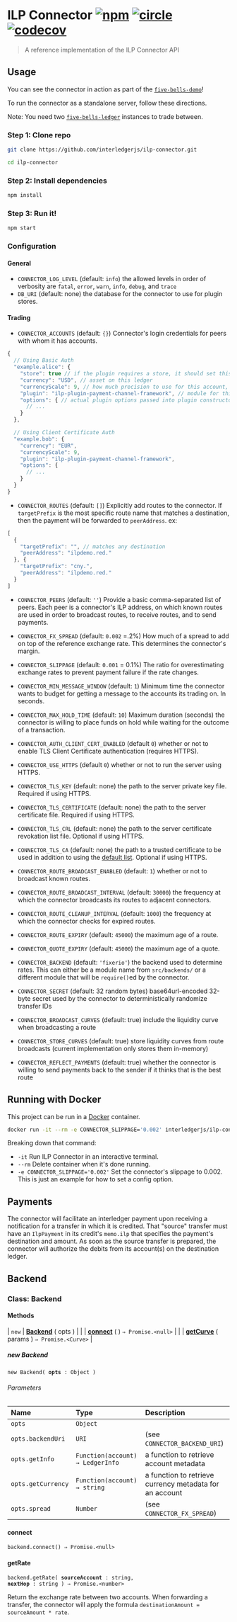 # ILP Connector [![npm][npm-image]][npm-url] [![circle][circle-image]][circle-url] [![codecov][codecov-image]][codecov-url]

[npm-image]: https://img.shields.io/npm/v/ilp-connector.svg?style=flat
[npm-url]: https://npmjs.org/package/ilp-connector
[circle-image]: https://circleci.com/gh/interledgerjs/ilp-connector.svg?style=shield
[circle-url]: https://circleci.com/gh/interledgerjs/ilp-connector
[codecov-image]: https://codecov.io/gh/interledgerjs/ilp-connector/branch/master/graph/badge.svg
[codecov-url]: https://codecov.io/gh/interledgerjs/ilp-connector

> A reference implementation of the ILP Connector API

## Usage

You can see the connector in action as part of the [`five-bells-demo`](https://github.com/interledgerjs/five-bells-demo)!

To run the connector as a standalone server, follow these directions.

Note: You need two [`five-bells-ledger`](https://github.com/interledgerjs/five-bells-ledger) instances to trade between.

### Step 1: Clone repo

``` sh
git clone https://github.com/interledgerjs/ilp-connector.git

cd ilp-connector
```
### Step 2: Install dependencies

``` sh
npm install
```

### Step 3: Run it!

``` sh
npm start
```

### Configuration

#### General

* `CONNECTOR_LOG_LEVEL` (default: `info`) the allowed levels in order of verbosity are `fatal`, `error`, `warn`, `info`, `debug`, and `trace`
* `DB_URI` (default: none) the database for the connector to use for plugin stores.

#### Trading

* `CONNECTOR_ACCOUNTS` (default: `{}`) Connector's login credentials for peers with whom it has accounts.
```js
{
  // Using Basic Auth
  "example.alice": {
    "store": true // if the plugin requires a store, it should set this to true
    "currency": "USD", // asset on this ledger
    "currencyScale": 9, // how much precision to use for this account, e.g. nanodollars
    "plugin": "ilp-plugin-payment-channel-framework", // module for this ledger plugin
    "options": { // actual plugin options passed into plugin constructor
      // ...
    }
  },

  // Using Client Certificate Auth
  "example.bob": {
    "currency": "EUR",
    "currencyScale": 9,
    "plugin": "ilp-plugin-payment-channel-framework",
    "options": {
      // ...
    }
  }
}
```

* `CONNECTOR_ROUTES` (default: `[]`) Explicitly add routes to the connector. If `targetPrefix` is the most specific
  route name that matches a destination, then the payment will be forwarded to `peerAddress`. ex:
```js
[
  {
    "targetPrefix": "", // matches any destination
    "peerAddress": "ilpdemo.red."
  }, {
    "targetPrefix": "cny.",
    "peerAddress": "ilpdemo.red."
  }
]
```

* `CONNECTOR_PEERS` (default: `''`) Provide a basic comma-separated list of peers. Each peer is a connector's ILP address, on which known routes are used in order to broadcast routes, to receive routes, and to send payments.

* `CONNECTOR_FX_SPREAD` (default: `0.002` =.2%) How much of a spread to add on top of the reference exchange rate. This determines the connector's margin.
* `CONNECTOR_SLIPPAGE` (default: `0.001` = 0.1%) The ratio for overestimating exchange rates to prevent payment failure if the rate changes.
* `CONNECTOR_MIN_MESSAGE_WINDOW` (default: `1`) Minimum time the connector wants to budget for getting a message to the accounts its trading on. In seconds.
* `CONNECTOR_MAX_HOLD_TIME` (default: `10`) Maximum duration (seconds) the connector is willing to place funds on hold while waiting for the outcome of a transaction.
* `CONNECTOR_AUTH_CLIENT_CERT_ENABLED` (default `0`) whether or not to enable TLS Client Certificate authentication (requires HTTPS).
* `CONNECTOR_USE_HTTPS` (default `0`) whether or not to run the server using HTTPS.
* `CONNECTOR_TLS_KEY` (default: none) the path to the server private key file. Required if using HTTPS.
* `CONNECTOR_TLS_CERTIFICATE` (default: none) the path to the server certificate file. Required if using HTTPS.
* `CONNECTOR_TLS_CRL` (default: none) the path to the server certificate revokation list file. Optional if using HTTPS.
* `CONNECTOR_TLS_CA` (default: none) the path to a trusted certificate to be used in addition to using the [default list](https://github.com/nodejs/node/blob/v4.3.0/src/node_root_certs.h). Optional if using HTTPS.
* `CONNECTOR_ROUTE_BROADCAST_ENABLED` (default: `1`) whether or not to broadcast known routes.
* `CONNECTOR_ROUTE_BROADCAST_INTERVAL` (default: `30000`) the frequency at which the connector broadcasts its routes to adjacent connectors.
* `CONNECTOR_ROUTE_CLEANUP_INTERVAL` (default: `1000`) the frequency at which the connector checks for expired routes.
* `CONNECTOR_ROUTE_EXPIRY` (default: `45000`) the maximum age of a route.
* `CONNECTOR_QUOTE_EXPIRY` (default: `45000`) the maximum age of a quote.
* `CONNECTOR_BACKEND` (default: `'fixerio'`) the backend used to determine rates. This can either be a module name from `src/backends/` or a different module that will be `require()`ed by the connector.
* `CONNECTOR_SECRET` (default: 32 random bytes) base64url-encoded 32-byte secret used by the connector to deterministically randomize transfer IDs
* `CONNECTOR_BROADCAST_CURVES` (default: true) include the liquidity curve when broadcasting a route
* `CONNECTOR_STORE_CURVES` (default: true) store liquidity curves from route broadcasts (current implementation only stores them in-memory)
* `CONNECTOR_REFLECT_PAYMENTS` (default: true) whether the connector is willing to send payments back to the sender if it thinks that is the best route

## Running with Docker

This project can be run in a [Docker](https://www.docker.com/) container.


``` sh
docker run -it --rm -e CONNECTOR_SLIPPAGE='0.002' interledgerjs/ilp-connector
```

Breaking down that command:

* `-it` Run ILP Connector in an interactive terminal.
* `--rm` Delete container when it's done running.
* `-e CONNECTOR_SLIPPAGE='0.002'` Set the connector's slippage to 0.002. This is just an example for how to set a config option.

## Payments

The connector will facilitate an interledger payment upon receiving a notification for a transfer in which it is credited. That "source" transfer must have an `IlpPayment` in its credit's `memo.ilp` that specifies the payment's destination and amount.
As soon as the source transfer is prepared, the connector will authorize the debits from its account(s) on the destination ledger.

## Backend

### Class: Backend
#### Methods

| `new` | [**Backend**](#new-backend) ( opts ) |
| | [**connect**](#connect) ( ) `⇒ Promise.<null>` |
| | [**getCurve**](#getCurve) ( params ) `⇒ Promise.<Curve>` |

##### new Backend
<code>new Backend( **opts** : Object )</code>

###### Parameters
| Name | Type | Description |
|:--|:--|:--|
| `opts` | `Object` | |
| `opts.backendUri` | `URI` | (see `CONNECTOR_BACKEND_URI`) |
| `opts.getInfo` | `Function(account) → LedgerInfo` | a function to retrieve account metadata |
| `opts.getCurrency` | `Function(account) → string` | a function to retrieve currency metadata for an account |
| `opts.spread` | `Number` | (see `CONNECTOR_FX_SPREAD`) |

#### connect
<code>backend.connect() ⇒ Promise.&lt;null></code>

#### getRate
<code>backend.getRate( **sourceAccount** : string, **nextHop** : string ) ⇒ Promise.&lt;number></code>

Return the exchange rate between two accounts. When forwarding a transfer, the connector will apply the formula `destinationAmount = sourceAmount * rate`.
